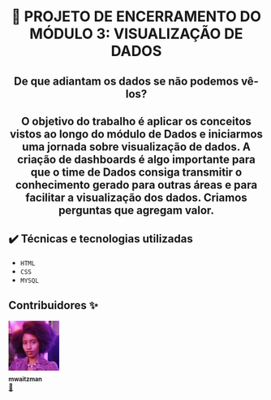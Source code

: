 <h1 align="center"> 🚀 PROJETO DE ENCERRAMENTO DO MÓDULO 3:
VISUALIZAÇÃO DE DADOS</h1>

<h2 align="center"> De que adiantam os dados se não podemos vê-los? <h2>
  <p align="center">O objetivo do trabalho é aplicar os conceitos vistos ao longo do módulo de Dados e iniciarmos uma jornada sobre visualização de dados. A criação de dashboards é algo importante para que o time de Dados consiga transmitir o conhecimento gerado para outras áreas e para facilitar a visualização dos dados. Criamos perguntas que agregam valor.<p>

## ✔️ Técnicas e tecnologias utilizadas

- ``HTML``
- ``CSS``
- ``MYSQL``

## Contribuidores ✨

<td align="center"><a href="https://github.com/k-js"><img src="style/imagens/Keu.jpg" width="100px;" alt=""/><br /><sub><b>mwaitzman</b></sub></a><br /><a href="contribuiçes" title="Documentation">📖</a></td>
  </tr>